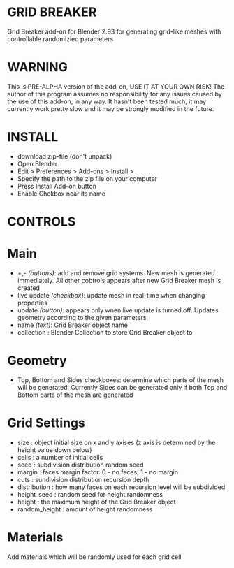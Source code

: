 # GRID BREAKER
Grid Breaker add-on for Blender 2.93 for generating grid-like meshes with controllable randomizied parameters

# WARNING
This is PRE-ALPHA version of the add-on, USE IT AT YOUR OWN RISK! The author of this program assumes no responsibility for any issues caused by the use of this add-on, in any way. It hasn't been tested much, it may currently work pretty slow and it may be strongly modified in the future.

# INSTALL
* download zip-file (don't unpack)
* Open Blender
* Edit > Preferences > Add-ons > Install >
* Specify the path to the zip file on your computer
* Press Install Add-on button
* Enable Chekbox near its name

# CONTROLS
# Main
* +,- *(buttons)*: add and remove grid systems. New mesh is generated immediately. All other cobtrols appears after new Grid Breaker mesh is created
* live update *(checkbox)*: update mesh in real-time when changing properties
* update *(button)*: appears only wnen live update is turned off. Updates geometry according to the given parameters 
* name *(text)*: Grid Breaker object name
* collection : Blender Collection to store Grid Breaker object to
# Geometry
* Top, Bottom and Sides checkboxes: determine which parts of the mesh will be generated. Currently Sides can be generated only if both Top and Bottom parts of the mesh are generated
# Grid Settings
* size : object initial size on x and y axises (z axis is determined by the height value down below)
* cells : a number of initial cells
* seed : subdivision distribution random seed
* margin : faces margin factor. 0 - no faces, 1 - no margin
* cuts : sundivision distribution recursion depth
* distribution : how many faces on each recursion level will be subdivided
* height_seed : random seed for height randomness
* height : the maximum height of the Grid Breaker object
* random_height : amount of height randomness
# Materials
Add materials which will be randomly used for each grid cell

